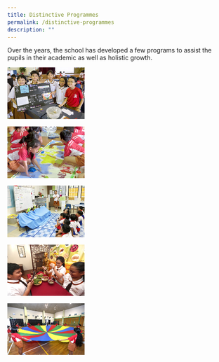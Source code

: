 ```yaml
---
title: Distinctive Programmes
permalink: /distinctive-programmes
description: ""
---
```

Over the years, the school has developed a few programs to assist the pupils in their academic as well as holistic growth.

<html>
<body>
<p><a href="/academic-curriculum/applied-learning-programme-alp">
<img src="/images/Inter%20Disciplinary%20Project.jpg"  style="width:35%">
</a></p>
</body>
</html>

<html>
<body>
<p><a href="/academic-curriculum/applied-learning-programme-alp">
<img src="/images/Learning%20for%20Life%20Programme.jpg"  style="width:35%">
</a></p>
</body>
</html>


<html>
<body>
<p><a href="/academic-curriculum/applied-learning-programme-alp">
<img src="/images/Applied%20Learning%20Programmes.jpg"  style="width:35%">
</a></p>
</body>
</html>


<html>
<body>
<p><a href="/academic-curriculum/applied-learning-programme-alp">
<img src="/images/Traditional%20Asian%20Medicine.jpg"  style="width:35%">
</a></p>
</body>
</html>


<html>
<body>
<p><a href="/academic-curriculum/applied-learning-programme-alp">
<img src="/images/Programme%20for%20Active%20Learning.jpg"  style="width:35%">
</a></p>
</body>
</html>
